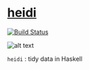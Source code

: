 # [heidi][]

[![Build Status](https://travis-ci.com/ocramz/adt-codec-generic.png?branch=master)](https://travis-ci.com/ocramz/adt-codec-generic?branch=master)


[heidi]: https://github.com/ocramz/adt-codec-generic


![alt text](https://github.com/ocramz/adt-codec-generic/raw/master/img/heidi.jpg "Heidi")

`heidi` : tidy data in Haskell